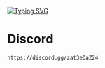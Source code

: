[![Typing SVG](https://readme-typing-svg.demolab.com?font=Oswald&weight=600&duration=1500&pause=2500&color=000000&background=FFFFFF00&center=true&vCenter=true&width=500&lines=%5BConsole%5D%3A+Welcome+to+my+profile.;%5BConsole%5D%3A+I+make+roblox+scripts;%5BConsole%5D%3A+Add+me+on+Discord+-+nnty.;%5BConsole%5D%3A+discord.gg%2Fzat3eDaZ24)](https://git.io/typing-svg)



# Discord

```
https://discord.gg/zat3eDaZ24
```
